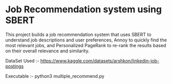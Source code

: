 # Job Recommendation system using SBERT

This project builds a job recommendation system that uses SBERT to understand job descriptions and user preferences, Annoy to quickly find the most relevant jobs, and Personalized PageRank to re-rank the results based on their overall relevance and similarity.

DataSet Used :-
https://www.kaggle.com/datasets/arshkon/linkedin-job-postings

Executable :-
python3 multiple_recommend.py
